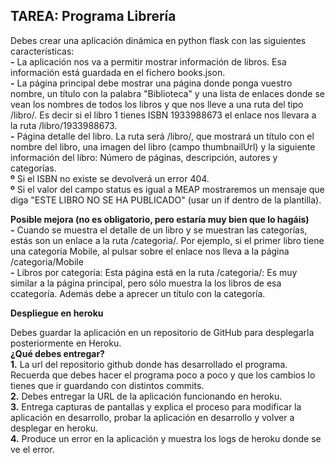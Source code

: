 ## TAREA: Programa Librería

Debes crear una aplicación dinámica en python flask con las siguientes características:  
**-** La aplicación nos va a permitir mostrar información de libros. Esa información está guardada en el fichero books.json.  
**-** La página principal debe mostrar una página donde ponga vuestro nombre, un título con la palabra "Biblioteca" y una lista de enlaces donde se vean los nombres de todos los libros y que nos lleve a una ruta del tipo /libro/<isbn>. Es decir si el libro 1 tienes ISBN 1933988673 el enlace nos llevara a la ruta /libro/1933988673.  
**-** Página detalle del libro. La ruta será /libro/<isbn>, que mostrará un título con el nombre del libro, una imagen del libro (campo thumbnailUrl) y la siguiente información del libro: Número de páginas, descripción, autores y categorías.  
**º** Si el ISBN no existe se devolverá un error 404.  
**º** Si el valor del campo status es igual a MEAP mostraremos un mensaje que diga "ESTE LIBRO NO SE HA PUBLICADO" (usar un if dentro de la plantilla).  

**Posible mejora (no es obligatorio, pero estaría muy bien que lo hagáis)**  
**-** Cuando se muestra el detalle de un libro y se muestran las categorías, estás son un enlace a la ruta /categoria/<categoria>. Por ejemplo, si el primer libro tiene una categoría  Mobile, al pulsar sobre el enlace nos lleva a la página /categoria/Mobile  
**-** Libros por categoría: Esta página está en la ruta /categoria/<categoria>: Es muy similar a la página principal, pero sólo muestra la los libros de esa ccategoría. Además debe a aprecer un título con la categoría.  

**Despliegue en heroku**

Debes guardar la aplicación en un repositorio de GitHub para desplegarla posteriormente en Heroku.  
**¿Qué debes entregar?**  
**1.** La url del repositorio github donde has desarrollado el programa. Recuerda que debes hacer el programa poco a poco y que los cambios lo tienes que ir guardando con distintos commits.  
**2.** Debes entregar la URL de la aplicación funcionando en heroku.  
**3.** Entrega capturas de pantallas y explica el proceso para modificar la aplicación en desarrollo, probar la aplicación en desarrollo y volver a desplegar en heroku.  
**4.** Produce un error en la aplicación y muestra los logs de heroku donde se ve el error.
